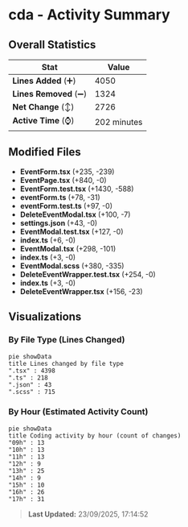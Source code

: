 # cda - Activity Summary 

## Overall Statistics

| Stat                   | Value                                                             |
| ---------------------- | ----------------------------------------------------------------- |
| **Lines Added** (➕)   | 4050                                          |
| **Lines Removed** (➖) | 1324                                        |
| **Net Change** (↕)    | 2726                |
| **Active Time** (⌚)   | 202 minutes |


## Modified Files
- **EventForm.tsx** (+235, -239)
- **EventPage.tsx** (+840, -0)
- **EventForm.test.tsx** (+1430, -588)
- **eventForm.ts** (+78, -31)
- **eventForm.test.ts** (+97, -0)
- **DeleteEventModal.tsx** (+100, -7)
- **settings.json** (+43, -0)
- **EventModal.test.tsx** (+127, -0)
- **index.ts** (+6, -0)
- **EventModal.tsx** (+298, -101)
- **index.ts** (+3, -0)
- **EventModal.scss** (+380, -335)
- **DeleteEventWrapper.test.tsx** (+254, -0)
- **index.ts** (+3, -0)
- **DeleteEventWrapper.tsx** (+156, -23)

## Visualizations

### By File Type (Lines Changed)

```mermaid
pie showData
title Lines changed by file type
".tsx" : 4398
".ts" : 218
".json" : 43
".scss" : 715
```

### By Hour (Estimated Activity Count)

```mermaid
pie showData
title Coding activity by hour (count of changes)
"09h" : 13
"10h" : 13
"11h" : 13
"12h" : 9
"13h" : 25
"14h" : 9
"15h" : 10
"16h" : 26
"17h" : 31
```


> **Last Updated:** 23/09/2025, 17:14:52